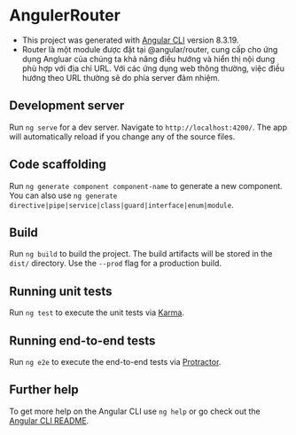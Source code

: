# AngulerRouter

- This project was generated with [Angular CLI](https://github.com/angular/angular-cli) version 8.3.19.
- Router là một module được đặt tại @angular/router, cung cấp cho ứng dụng Angluar của chúng ta khả năng điều hướng và hiển thị nội dung phù hợp với địa chỉ URL. Với các ứng dụng web thông thường, việc điều hướng theo URL thường sẽ do phía server đảm nhiệm.

## Development server

Run `ng serve` for a dev server. Navigate to `http://localhost:4200/`. The app will automatically reload if you change any of the source files.

## Code scaffolding

Run `ng generate component component-name` to generate a new component. You can also use `ng generate directive|pipe|service|class|guard|interface|enum|module`.

## Build

Run `ng build` to build the project. The build artifacts will be stored in the `dist/` directory. Use the `--prod` flag for a production build.

## Running unit tests

Run `ng test` to execute the unit tests via [Karma](https://karma-runner.github.io).

## Running end-to-end tests

Run `ng e2e` to execute the end-to-end tests via [Protractor](http://www.protractortest.org/).

## Further help

To get more help on the Angular CLI use `ng help` or go check out the [Angular CLI README](https://github.com/angular/angular-cli/blob/master/README.md).
